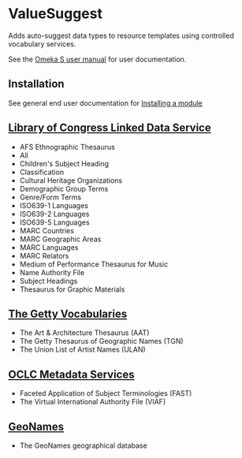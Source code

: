 # ValueSuggest

Adds auto-suggest data types to resource templates using controlled vocabulary
services.

See the [Omeka S user manual](http://dev.omeka.org/docs/s/user-manual/modules/valuesuggest/) for user documentation.

## Installation

See general end user documentation for [Installing a module](http://dev.omeka.org/docs/s/user-manual/modules/#installing-modules)

## [Library of Congress Linked Data Service](http://id.loc.gov/)

- AFS Ethnographic Thesaurus
- All
- Children's Subject Heading
- Classification
- Cultural Heritage Organizations
- Demographic Group Terms
- Genre/Form Terms
- ISO639-1 Languages
- ISO639-2 Languages
- ISO639-5 Languages
- MARC Countries
- MARC Geographic Areas
- MARC Languages
- MARC Relators
- Medium of Performance Thesaurus for Music
- Name Authority File
- Subject Headings
- Thesaurus for Graphic Materials

## [The Getty Vocabularies](http://vocab.getty.edu/)

- The Art & Architecture Thesaurus (AAT)
- The Getty Thesaurus of Geographic Names (TGN)
- The Union List of Artist Names (ULAN)

## [OCLC Metadata Services](https://www.oclc.org/en/services/a-z.html/:F2664:/)

- Faceted Application of Subject Terminologies (FAST)
- The Virtual International Authority File (VIAF)

## [GeoNames](http://www.geonames.org/)

- The GeoNames geographical database